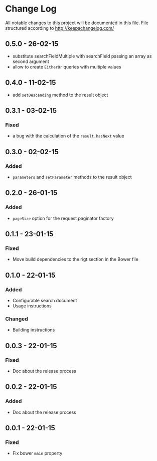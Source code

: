 # Change Log

All notable changes to this project will be documented in this
file. File structured according to <http://keepachangelog.com/>

## 0.5.0 - 26-02-15
- substitute searchFieldMultiple with searchField passing an array as second argument
- allow to create `EitherOr` queries with multiple values

## 0.4.0 - 11-02-15
- add `setDescending` method to the result object

## 0.3.1 - 03-02-15
### Fixed
- a bug with the calculation of the `result.hasNext` value

## 0.3.0 - 02-02-15
### Added
- `parameters` and `setParameter` methods to the result object

## 0.2.0 - 26-01-15
### Added
- `pageSize` option for the request paginator factory

## 0.1.1 - 23-01-15
### Fixed
- Move build dependencies to the rigt section in the Bower file

## 0.1.0 - 22-01-15
### Added
- Configurable search document
- Usage instructions
### Changed
- Building instructions

## 0.0.3 - 22-01-15
### Fixed
- Doc about the release process

## 0.0.2 - 22-01-15
### Added
- Doc about the release process

## 0.0.1 - 22-01-15
### Fixed
- Fix bower `main` property
